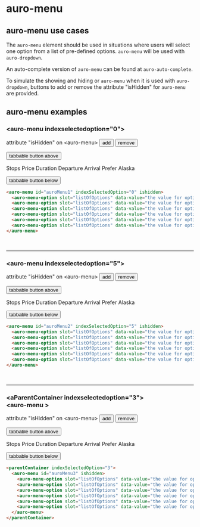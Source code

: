 # auro-menu

## auro-menu use cases

The `auro-menu` element should be used in situations where users will select one option from a list of pre-defined options.
`auro-menu` will be used with `auro-dropdown`.

An auto-complete version of `auro-menu` can be found at `auro-auto-complete`.

To simulate the showing and hiding or `auro-menu` when it is used with `auro-dropdown`, buttons to add or remove the attribute "isHidden" for `auro-menu` are provided.

## auro-menu examples

### &lt;auro-menu indexselectedoption="0"&gt;

<div class="actions">
<span>attribute "isHidden" on &lt;auro-menu&gt;</span>
<button class="attributeChangeButton" onclick="addAttributeIsHidden('auroMenu1')" tabindex="-1">add</button>
<button class="attributeChangeButton" onclick="removeAttributeIsHidden('auroMenu1')" tabindex="-1">remove</button>
</div>

<div class="exampleWrapper">

  <button id="tabbableButtonAbove" class="tabbableButton" tabindex="0">tabbable button above</button>

  <auro-menu id="auroMenu1" indexSelectedOption="0" ishidden>
    <auro-menu-option slot="listOfOptions" data-value="the value for option 1">Stops</auro-menu-option>
    <auro-menu-option slot="listOfOptions" data-value="the value for option 2">Price</auro-menu-option>
    <auro-menu-option slot="listOfOptions" data-value="the value for option 3">Duration</auro-menu-option>
    <auro-menu-option slot="listOfOptions" data-value="the value for option 4">Departure</auro-menu-option>
    <auro-menu-option slot="listOfOptions" data-value="the value for option 5">Arrival</auro-menu-option>
    <auro-menu-option slot="listOfOptions" data-value="the value for option 6">Prefer Alaska</auro-menu-option>
  </auro-menu>

  <button id="tabbableButtonBelow" class="tabbableButton" tabindex tabindex="0">tabbable button below</button>

</div>

<auro-accordion lowProfile justifyRight>

  ```html
  <auro-menu id="auroMenu1" indexSelectedOption="0" ishidden>
    <auro-menu-option slot="listOfOptions" data-value="the value for option 1">Stops</auro-menu-option>
    <auro-menu-option slot="listOfOptions" data-value="the value for option 2">Price</auro-menu-option>
    <auro-menu-option slot="listOfOptions" data-value="the value for option 3">Duration</auro-menu-option>
    <auro-menu-option slot="listOfOptions" data-value="the value for option 4">Departure</auro-menu-option>
    <auro-menu-option slot="listOfOptions" data-value="the value for option 5">Arrival</auro-menu-option>
    <auro-menu-option slot="listOfOptions" data-value="the value for option 6">Prefer Alaska</auro-menu-option>
  </auro-menu>
  ```

</auro-accordion>

<br/>

***

### &lt;auro-menu indexselectedoption="5"&gt;

<div class="actions">
<span>attribute "isHidden" on &lt;auro-menu&gt;</span>
<button class="attributeChangeButton" onclick="addAttributeIsHidden('auroMenu2')" tabindex="-1">add</button>
<button class="attributeChangeButton" onclick="removeAttributeIsHidden('auroMenu2')" tabindex="-1">remove</button>
</div>

<div class="exampleWrapper">

  <button id="tabbableButtonAbove" class="tabbableButton" tabindex tabindex="0">tabbable button above</button>

  <auro-menu id="auroMenu2" indexSelectedOption="5" ishidden>
    <auro-menu-option slot="listOfOptions" data-value="the value for option 1">Stops</auro-menu-option>
    <auro-menu-option slot="listOfOptions" data-value="the value for option 2">Price</auro-menu-option>
    <auro-menu-option slot="listOfOptions" data-value="the value for option 3">Duration</auro-menu-option>
    <auro-menu-option slot="listOfOptions" data-value="the value for option 4">Departure</auro-menu-option>
    <auro-menu-option slot="listOfOptions" data-value="the value for option 5">Arrival</auro-menu-option>
    <auro-menu-option slot="listOfOptions" data-value="the value for option 6">Prefer Alaska</auro-menu-option>
  </auro-menu>

  <button id="tabbableButtonBelow" class="tabbableButton" tabindex tabindex="0">tabbable button below</button>

</div>

<auro-accordion lowProfile justifyRight>

  ```html
  <auro-menu id="auroMenu2" indexSelectedOption="5" ishidden>
    <auro-menu-option slot="listOfOptions" data-value="the value for option 1">Stops</auro-menu-option>
    <auro-menu-option slot="listOfOptions" data-value="the value for option 2">Price</auro-menu-option>
    <auro-menu-option slot="listOfOptions" data-value="the value for option 3">Duration</auro-menu-option>
    <auro-menu-option slot="listOfOptions" data-value="the value for option 4">Departure</auro-menu-option>
    <auro-menu-option slot="listOfOptions" data-value="the value for option 5">Arrival</auro-menu-option>
    <auro-menu-option slot="listOfOptions" data-value="the value for option 6">Prefer Alaska</auro-menu-option>
  </auro-menu>
  ```

</auro-accordion>

<br/>

***

### &lt;aParentContainer indexselectedoption="3"&gt;<br/>&lt;auro-menu &gt;

<div class="actions">
<span>attribute "isHidden" on &lt;auro-menu&gt;</span>
<button class="attributeChangeButton" onclick="addAttributeIsHidden('auroMenu3')" tabindex="-1">add</button>
<button class="attributeChangeButton" onclick="removeAttributeIsHidden('auroMenu3')" tabindex="-1">remove</button>
</div>

<div class="exampleWrapper">

  <button id="tabbableButtonAbove" tabindex="0">tabbable button above</button>

  <parentContainer indexSelectedOption="3">
    <auro-menu id="auroMenu3" ishidden>
      <auro-menu-option slot="listOfOptions" data-value="the value for option 1">Stops</auro-menu-option>
      <auro-menu-option slot="listOfOptions" data-value="the value for option 2">Price</auro-menu-option>
      <auro-menu-option slot="listOfOptions" data-value="the value for option 3">Duration</auro-menu-option>
      <auro-menu-option slot="listOfOptions" data-value="the value for option 4">Departure</auro-menu-option>
      <auro-menu-option slot="listOfOptions" data-value="the value for option 5">Arrival</auro-menu-option>
      <auro-menu-option slot="listOfOptions" data-value="the value for option 6">Prefer Alaska</auro-menu-option>
    </auro-menu>
  </parentContainer>

  <button id="tabbableButtonBelow" tabindex="0">tabbable button below</button>

</div>

<auro-accordion lowProfile justifyRight>

  ```html
  <parentContainer indexSelectedOption="3">
    <auro-menu id="auroMenu3" ishidden>
      <auro-menu-option slot="listOfOptions" data-value="the value for option 1">Stops</auro-menu-option>
      <auro-menu-option slot="listOfOptions" data-value="the value for option 2">Price</auro-menu-option>
      <auro-menu-option slot="listOfOptions" data-value="the value for option 3">Duration</auro-menu-option>
      <auro-menu-option slot="listOfOptions" data-value="the value for option 4">Departure</auro-menu-option>
      <auro-menu-option slot="listOfOptions" data-value="the value for option 5">Arrival</auro-menu-option>
      <auro-menu-option slot="listOfOptions" data-value="the value for option 6">Prefer Alaska</auro-menu-option>
    </auro-menu>
  </parentContainer>
  ```

</auro-accordion>
